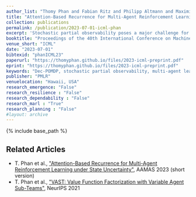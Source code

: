 ```yaml
---
author_list: "Thomy Phan and Fabian Ritz and Philipp Altmann and Maximilian Zorn and Jonas Nüßlein and Michael Kölle and Thomas Gabor and Claudia Linnhoff-Popien"
title: "Attention-Based Recurrence for Multi-Agent Reinforcement Learning under Stochastic Partial Observability"
collection: publications
permalink: /publication/2023-07-01-icml-phan
excerpt: 'Stochastic partial observability poses a major challenge for decentralized coordination in multi-agent reinforcement learning but is largely neglected in state-of-the-art research due to a strong focus on state-based centralized training for decentralized execution (CTDE) and benchmarks that lack sufficient stochasticity like StarCraft Multi-Agent Challenge (SMAC). In this paper, we propose Attention-based Embeddings of Recurrence In multi-Agent Learning (AERIAL) to approximate value functions under stochastic partial observability. AERIAL replaces the true state with a learned representation of multi-agent recurrence, considering more accurate information about decentralized agent decisions than state-based CTDE. We then introduce MessySMAC, a modified version of SMAC with stochastic observations and higher variance in initial states, to provide a more general and configurable benchmark regarding stochastic partial observability. We evaluate AERIAL in Dec-Tiger as well as in a variety of SMAC and MessySMAC maps, and compare the results with state-based CTDE. Furthermore, we evaluate the robustness of AERIAL and state-based CTDE against various stochasticity configurations in MessySMAC.'
booktitle: "Proceedings of the 40th International Conference on Machine Learning"
venue_short: "ICML"
date: "2023-07-01"
bibtexid: "phanICML23"
paperurl: "https://thomyphan.github.io/files/2023-icml-preprint.pdf"
eprint: "https://thomyphan.github.io/files/2023-icml-preprint.pdf"
keywords: "Dec-POMDP, stochastic partial observability, multi-agent learning, recurrence, self-attention"
publisher: "PMLR"
venuelocation: "Hawaii, USA"
research_emergence: "False"
research_resilience : "False"
research_dependability : "False"
research_marl : "True"
research_planning : "False"
#layout: archive
---
```


{% include base_path %}

## Related Articles
- T. Phan et al., ["Attention-Based Recurrence for Multi-Agent Reinforcement Learning under State Uncertainty"](https://thomyphan.github.io/publication/2023-05-01-aamas-phan), AAMAS 2023 (short version)
- T. Phan et al., ["VAST: Value Function Factorization with Variable Agent Sub-Teams"](https://thomyphan.github.io/publication/2021-12-01-neurips-phan), NeurIPS 2021
